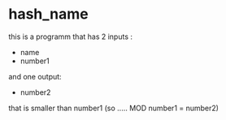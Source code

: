 # hash_name

this is a programm that has 2 inputs :    
- name
- number1     

and one output:
- number2

that is smaller than number1      (so ..... MOD number1 = number2)
